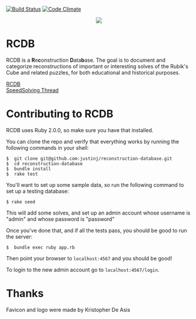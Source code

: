 [![Build Status](https://travis-ci.org/justinj/reconstruction-database.png?branch=master)](https://travis-ci.org/justinj/reconstruction-database)
[![Code Climate](https://codeclimate.com/github/justinj/reconstruction-database.png)](https://codeclimate.com/github/justinj/reconstruction-database)

<p align="center">
  <img src="https://raw.github.com/justinj/reconstruction-database/master/public/images/logo.png">
</p>

RCDB
====

RCDB is a <b>R</b>e<b>c</b>onstruction <b>D</b>ata<b>b</b>ase.
The goal is to document and categorize reconstructions of important or interesting solves of the Rubik's Cube and related puzzles,
for both educational and historical purposes.

[RCDB](http://www.rcdb.justinjaffray.com/)<br>
[SpeedSolving Thread](http://www.speedsolving.com/forum/showthread.php?43580-Reconstruction-Database-RCDB)

Contributing to RCDB
====================

RCDB uses Ruby 2.0.0, so make sure you have that installed.

You can clone the repo and verify that everything works by running the following commands in your shell:

```shell
$  git clone git@github.com:justinj/reconstruction-database.git
$  cd reconstruction-database
$  bundle install
$  rake test
```

You'll want to set up some sample data, so run the following command to set up a testing database:

```shell
$ rake seed
```

This will add some solves,
and set up an admin account whose username is "admin" and whose password is "password"

Once you've done that, and if all the tests pass,
you should be good to run the server:

```shell
$  bundle exec ruby app.rb
```

Then point your browser to `localhost:4567` and you should be good!

To login to the new admin account go to `localhost:4567/login`.

Thanks
======

Favicon and logo were made by Kristopher De Asis
